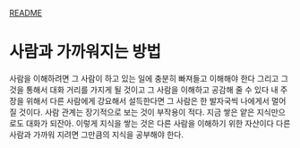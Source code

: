 [README](../README.md)

# 사람과 가까워지는 방법

사람을 이해하려면 
그 사람이 하고 있는 일에 충분히 빠져들고 이해해야 한다
그리고 그것을 통해서 대화 거리를 가지게 될 것이고
그 사람을 이해하고 공감해 줄 수 있다
내 주장을 위해서 다른 사람에게 강요해서 설득한다면 그 사람은 한 발자국씩 나에게서 멀어질 것이다.
사람 관계는 장기적으로 보는 것이 부작용이 적다.
지금 쌓은 얕은 지식만으로도 대화가 되잔아.
이렇게 지식을 쌓는 것은 다른 사람을 이해하기 위한 자산이다 
다른 사람과 가까워 지려면 그만큼의 지식을 공부해야 한다.